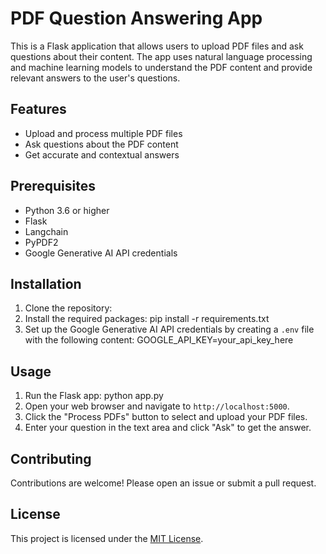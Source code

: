 # PDF Question Answering App

This is a Flask application that allows users to upload PDF files and ask questions about their content. The app uses natural language processing and machine learning models to understand the PDF content and provide relevant answers to the user's questions.

## Features

- Upload and process multiple PDF files
- Ask questions about the PDF content
- Get accurate and contextual answers

## Prerequisites

- Python 3.6 or higher
- Flask
- Langchain
- PyPDF2
- Google Generative AI API credentials

## Installation

1. Clone the repository:
2. Install the required packages:
pip install -r requirements.txt
3. Set up the Google Generative AI API credentials by creating a `.env` file with the following content:
GOOGLE_API_KEY=your_api_key_here

## Usage

1. Run the Flask app:
python app.py
2. Open your web browser and navigate to `http://localhost:5000`.
3. Click the "Process PDFs" button to select and upload your PDF files.
4. Enter your question in the text area and click "Ask" to get the answer.

## Contributing

Contributions are welcome! Please open an issue or submit a pull request.

## License

This project is licensed under the [MIT License](LICENSE).

